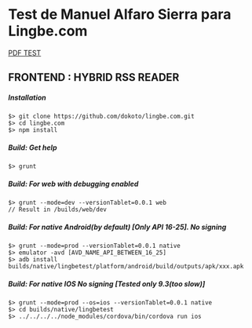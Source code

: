 # Test de Manuel Alfaro Sierra para Lingbe.com
[PDF TEST](https://github.com/dokoto/lingbe.com/blob/master/docs/Programming%20Test.pdf)
## FRONTEND : HYBRID RSS READER

##### Installation
```
$> git clone https://github.com/dokoto/lingbe.com.git
$> cd lingbe.com
$> npm install
```

##### Build: Get help
```
$> grunt
```

##### Build: For web with debugging enabled
```
$> grunt --mode=dev --versionTablet=0.0.1 web
// Result in /builds/web/dev
```

##### Build: For native Android(by default) [Only API 16-25]. No signing
```
$> grunt --mode=prod --versionTablet=0.0.1 native
$> emulator -avd [AVD_NAME_API_BETWEEN_16_25]
$> adb install builds/native/lingbetest/platform/android/build/outputs/apk/xxx.apk
```

##### Build: For native IOS No signing [Tested only 9.3(too slow)]
```
$> grunt --mode=prod --os=ios --versionTablet=0.0.1 native
$> cd builds/native/lingbetest
$> ../../../../node_modules/cordova/bin/cordova run ios
```
